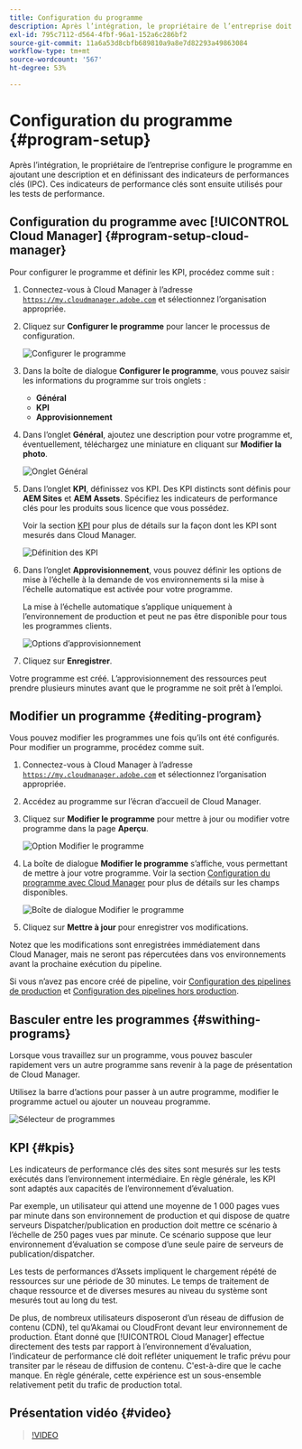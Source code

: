 ```yaml
---
title: Configuration du programme
description: Après l’intégration, le propriétaire de l’entreprise doit effectuer une configuration initiale du programme.
exl-id: 795c7112-d564-4fbf-96a1-152a6c286bf2
source-git-commit: 11a6a53d8cbfb689810a9a8e7d82293a49863084
workflow-type: tm+mt
source-wordcount: '567'
ht-degree: 53%

---
```



# Configuration du programme {#program-setup}

Après l’intégration, le propriétaire de l’entreprise configure le programme en ajoutant une description et en définissant des indicateurs de performances clés (IPC). Ces indicateurs de performance clés sont ensuite utilisés pour les tests de performance.

## Configuration du programme avec [!UICONTROL Cloud Manager] {#program-setup-cloud-manager}

Pour configurer le programme et définir les KPI, procédez comme suit :

1. Connectez-vous à Cloud Manager à l’adresse [`https://my.cloudmanager.adobe.com`](https://my.cloudmanager.adobe.com) et sélectionnez l’organisation appropriée.

1. Cliquez sur **Configurer le programme** pour lancer le processus de configuration.

   ![Configurer le programme](/help/assets/set-up-program/setup1.png)

1. Dans la boîte de dialogue **Configurer le programme**, vous pouvez saisir les informations du programme sur trois onglets :

   * **Général**
   * **KPI**
   * **Approvisionnement**

1. Dans l’onglet **Général**, ajoutez une description pour votre programme et, éventuellement, téléchargez une miniature en cliquant sur **Modifier la photo**.

   ![Onglet Général](/help/assets/Setup_Program-General.png)

1. Dans l’onglet **KPI**, définissez vos KPI. Des KPI distincts sont définis pour **AEM Sites** et **AEM Assets**. Spécifiez les indicateurs de performance clés pour les produits sous licence que vous possédez.

   Voir la section [KPI](#kpis) pour plus de détails sur la façon dont les KPI sont mesurés dans Cloud Manager.

   ![Définition des KPI](/help/assets/Setup_Program-KPIs.png)

1. Dans l’onglet **Approvisionnement**, vous pouvez définir les options de mise à l’échelle à la demande de vos environnements si la mise à l’échelle automatique est activée pour votre programme.

   La mise à l’échelle automatique s’applique uniquement à l’environnement de production et peut ne pas être disponible pour tous les programmes clients.

   ![Options d’approvisionnement](/help/assets/Setup_Program-Provisioning.png)

1. Cliquez sur **Enregistrer**.

Votre programme est créé. L’approvisionnement des ressources peut prendre plusieurs minutes avant que le programme ne soit prêt à l’emploi.

## Modifier un programme {#editing-program}

Vous pouvez modifier les programmes une fois qu’ils ont été configurés. Pour modifier un programme, procédez comme suit.

1. Connectez-vous à Cloud Manager à l’adresse [`https://my.cloudmanager.adobe.com`](https://my.cloudmanager.adobe.com) et sélectionnez l’organisation appropriée.

1. Accédez au programme sur l’écran d’accueil de Cloud Manager.

1. Cliquez sur **Modifier le programme** pour mettre à jour ou modifier votre programme dans la page **Aperçu**.

   ![Option Modifier le programme](/help/assets/set-up-program/edit-program1.png)

1. La boîte de dialogue **Modifier le programme** s’affiche, vous permettant de mettre à jour votre programme. Voir la section [Configuration du programme avec Cloud Manager](#program-setup-cloud-manager) pour plus de détails sur les champs disponibles.

   ![Boîte de dialogue Modifier le programme](/help/assets/set-up-program/edit-program-general.png)

1. Cliquez sur **Mettre à jour** pour enregistrer vos modifications.

Notez que les modifications sont enregistrées immédiatement dans Cloud Manager, mais ne seront pas répercutées dans vos environnements avant la prochaine exécution du pipeline.

Si vous n’avez pas encore créé de pipeline, voir [Configuration des pipelines de production](/help/using/production-pipelines.md) et [Configuration des pipelines hors production](/help/using/non-production-pipelines.md).

## Basculer entre les programmes {#swithing-programs}

Lorsque vous travaillez sur un programme, vous pouvez basculer rapidement vers un autre programme sans revenir à la page de présentation de Cloud Manager.

Utilisez la barre d’actions pour passer à un autre programme, modifier le programme actuel ou ajouter un nouveau programme.

![Sélecteur de programmes](/help/assets/set-up-program/setup2.png)

## KPI {#kpis}

Les indicateurs de performance clés des sites sont mesurés sur les tests exécutés dans l’environnement intermédiaire. En règle générale, les KPI sont adaptés aux capacités de l’environnement d’évaluation.

Par exemple, un utilisateur qui attend une moyenne de 1 000 pages vues par minute dans son environnement de production et qui dispose de quatre serveurs Dispatcher/publication en production doit mettre ce scénario à l’échelle de 250 pages vues par minute. Ce scénario suppose que leur environnement d’évaluation se compose d’une seule paire de serveurs de publication/dispatcher.

Les tests de performances d’Assets impliquent le chargement répété de ressources sur une période de 30 minutes. Le temps de traitement de chaque ressource et de diverses mesures au niveau du système sont mesurés tout au long du test.

De plus, de nombreux utilisateurs disposeront d’un réseau de diffusion de contenu (CDN), tel qu’Akamai ou CloudFront devant leur environnement de production. Étant donné que [!UICONTROL Cloud Manager] effectue directement des tests par rapport à l’environnement d’évaluation, l’indicateur de performance clé doit refléter uniquement le trafic prévu pour transiter par le réseau de diffusion de contenu. C&#39;est-à-dire que le cache manque. En règle générale, cette expérience est un sous-ensemble relativement petit du trafic de production total.

## Présentation vidéo {#video}

>[!VIDEO](https://video.tv.adobe.com/v/26313/)
